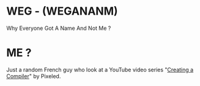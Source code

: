 # WEG - (WEGANANM)
 Why Everyone Got A Name And Not Me ?

# ME ?
 Just a random French guy who look at a YouTube video series "[Creating a Compiler](https://www.youtube.com/playlist?list=PLUDlas_Zy_qC7c5tCgTMYq2idyyT241qs)" by Pixeled.